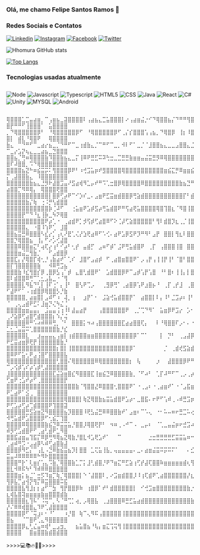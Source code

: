 ### Olá, me chamo Felipe Santos Ramos 🌸

### Redes Sociais e Contatos

[![Linkedin](	https://img.shields.io/badge/LinkedIn-0077B5?style=for-the-badge&logo=linkedin&logoColor=white)](https://www.linkedin.com/in/felipe-santos-ramos-305813200/)
[![Instagram](https://img.shields.io/badge/Instagram-E4405F?style=for-the-badge&logo=instagram&logoColor=white)](https://www.instagram.com/felipe_emyy4/)
[![Facebook](https://img.shields.io/badge/Facebook-1877F2?style=for-the-badge&logo=facebook&logoColor=white)](https://www.facebook.com/profile.php?id=100008516886501)
[![Twitter](https://img.shields.io/badge/Twitter-1DA1F2?style=for-the-badge&logo=twitter&logoColor=white)](https://twitter.com/f_hhomuraa)

![Hhomura GitHub stats](https://github-readme-stats.vercel.app/api?username=Hhomura&show_icons=true&theme=radical)

[![Top Langs](https://github-readme-stats.vercel.app/api/top-langs/?username=Hhomura&layout=compact)](https://github.com/Hhomura/github-readme-stats)<br>

### Tecnologias usadas atualmente

<div style="display: inline-block; margin-bottom: 30px; margin-top: 10px">
<img align="center" alt="Node" src="https://img.shields.io/badge/Node.js-43853D?style=for-the-badge&logo=node.js&logoColor=white"/>
<img align="center" alt="Javascript" src="https://img.shields.io/badge/JavaScript-F7DF1E?style=for-the-badge&logo=javascript&logoColor=black"/>
<img align="center" alt="Typescript" src="https://img.shields.io/badge/TypeScript-007ACC?style=for-the-badge&logo=typescript&logoColor=white"/>
<img align="center" alt="HTML5" src="https://img.shields.io/badge/HTML5-E34F26?style=for-the-badge&logo=html5&logoColor=white"/>
<img align="center" alt="CSS" src="https://img.shields.io/badge/CSS3-1572B6?style=for-the-badge&logo=css3&logoColor=white"/>
<img align="center" alt="Java" src="https://img.shields.io/badge/Java-ED8B00?style=for-the-badge&logo=openjdk&logoColor=white"/>
<img align="center" alt="React" src="https://img.shields.io/badge/React-20232A?style=for-the-badge&logo=react&logoColor=61DAFB"/>
<img align="center" alt="C#" src="https://img.shields.io/badge/C%23-239120?style=for-the-badge&logo=c-sharp&logoColor=white"/>
<img align="center" alt="Unity" src="https://img.shields.io/badge/Unity-100000?style=for-the-badge&logo=unity&logoColor=white"/>
<img align="center" alt="MYSQL" src="https://img.shields.io/badge/MySQL-00000F?style=for-the-badge&logo=mysql&logoColor=white"/>
<img align="center" alt="Android" src="https://img.shields.io/badge/Android-1CB018?style=for-the-badge&logo=android&logoColor=white"/>
</div>


<br>
⢿⣿⣿⣿⣁⣉⣤⣴⣶⡀⠉⢠⣶⣦⣀⣽⣿⣿⣿⣿⠇⢠⣴⣦⣄⣉⣥⣿⣿⣿⡇⠔⢠⣴⣶⣬⡐⠊⠙⢿⣿⣿⣦⡌⠙⠛⠛⢻⣿⣿⡟⠛⠛⠋⢸⣿⣿⣿⠁⠀⣥⣿⣿⣿⣿
⡀⠙⢿⣿⣿⣿⣿⣿⡿⠃⠀⠘⢿⣿⣿⣿⣿⣿⡿⠋⠀⠘⢿⣿⣿⣿⣿⣿⡿⠋⢀⡌⡎⣿⣿⣿⢡⢠⣦⡀⠙⢿⣿⡿⠀⢸⡆⠸⣿⣿⡇⠀⣾⣇⠘⢿⣿⠟⠀⠀⢿⣿⣿⣿⣿
⣷⣄⠀⠉⠙⠛⠋⠉⣀⣴⡔⣦⣀⡈⠙⠛⠋⠉⣀⢰⣾⣷⣄⡈⠉⠛⠋⠉⣀⡀⠺⠇⠋⠁⣀⡈⠈⣸⣿⣿⣦⣄⣀⣀⣠⣿⣿⣄⣈⠉⣀⡔⣡⡝⢦⣄⣀⣀⣴⣦⣀⣙⣿⣿⣿
⣿⣿⣦⡈⢛⠶⢿⣿⣿⣿⣷⠹⣿⣿⣷⣦⣄⣀⡍⢸⠿⠟⣛⣋⠭⠽⢓⣒⣀⣉⣛⣛⣷⣶⣶⣤⣬⣭⣛⡻⠿⢿⣿⣿⣿⣿⣿⣿⣿⣿⠏⠼⣿⣿⡀⠩⠙⢿⣿⣿⣿⣿⣿⣿⣿
⣿⣿⣿⣿⣦⣝⠓⠶⣮⣭⡭⠅⢻⣿⣿⣿⡿⠟⠃⠰⢚⣩⣥⡶⠞⣻⣿⣿⣿⣿⢿⣿⣿⣿⣿⣿⣿⣿⣿⣿⣿⣶⣮⣍⡛⠿⣶⣶⣮⡍⢀⣼⣿⣿⣷⣄⠀⠸⣿⣿⣿⣿⣿⣿⣿
⣿⣿⣿⣿⣿⣿⣷⣦⣄⣘⡻⠗⣼⣿⣩⣤⠜⣫⣴⢾⠻⣁⡤⠞⠛⠩⢁⣒⣿⡿⢿⣿⣿⣿⣿⠿⣿⣿⣿⣿⣿⣿⣿⣿⣿⣷⣦⣙⠛⣴⣿⣿⡉⠻⠿⢿⡄⠀⢿⣿⣿⣿⢟⣿⣿
⣿⣿⣿⣿⣿⣿⣿⣿⣿⣿⣿⡇⣿⡿⢋⡴⠟⠉⠊⡱⠎⣀⠄⣠⣶⠟⣋⣭⣶⣾⣿⣿⡿⢛⣵⣾⣿⣿⣿⣿⣿⣿⣿⣿⣿⣿⡏⠃⣾⣿⣿⣿⣿⣿⣷⡌⢷⠀⢐⠨⡛⢣⣾⣿⣿
⣿⣿⣿⣿⣿⣿⣿⣿⣿⣿⣿⡷⢈⠼⠋⠀⠀⢐⣥⣶⠟⣡⡾⣫⡴⢛⣥⣾⣿⠟⠛⢫⣴⢟⣥⣿⣿⣿⣿⢿⣿⢹⣿⣆⠈⠻⣿⢸⣿⣿⣿⣿⣿⡟⠉⠙⠘⣆⢸⡷⣀⠳⠝⢿⣿
⣿⣿⣿⣿⣿⣿⣿⣿⣿⣿⠟⡴⢁⠐⠀⢀⣴⣾⠟⡁⡺⢫⡾⢋⣴⣿⠿⠋⠕⢈⡼⢋⣵⣿⣿⣿⣿⣿⠃⢻⠇⣾⣿⡹⣆⢀⡈⢸⣿⣿⣿⣿⣿⣿⣄⠀⠐⣿⠸⢱⠟⢁⠀⣸⣿
⣿⣿⣦⣭⣛⠿⣿⣿⣿⠣⣎⡔⡁⢠⢆⠜⣟⢁⢌⡜⣱⢟⣴⠿⠋⠡⢊⠄⣴⠟⣡⡿⣫⠟⡹⠛⠻⠃⣠⡟⠀⣿⣿⡇⢻⣆⠇⣿⣿⣿⣿⡙⢿⣿⣿⣦⠀⢸⡄⠋⠔⡡⢊⣼⣿
⣿⣿⣿⠿⣿⣿⣶⣍⠃⢴⢏⡔⢰⠃⠊⡴⠃⢂⡞⠀⣤⣾⡋⠀⣠⠶⠋⡾⠁⣨⠟⢛⣥⣾⣿⠟⠀⢀⡏⠀⢠⣿⣿⣿⢸⣿⠀⣿⣿⣿⣿⣿⣶⣬⣉⢻⣷⡈⠀⠀⠋⣠⣾⣿⡿
⣿⣿⣏⡄⡜⢿⣿⡏⢾⢂⡘⢠⣷⣴⠞⠁⢁⠎⠀⣸⣿⠋⣠⣴⡾⠀⠋⢀⣴⣿⣶⣿⣿⠟⠁⡠⢠⡟⢠⢸⢸⡟⢸⠃⠈⣿⠃⣿⣿⣿⡏⢹⣿⣿⣿⣿⣿⣷⠀⠀⠺⠿⢛⣩⣦
⣿⣿⣿⣷⠸⣎⢻⣿⡎⡿⢀⣿⡿⣣⢠⠁⡾⠀⣄⣿⢃⣾⣿⠟⠁⠀⣡⣾⣿⣿⡿⠟⠉⣠⡾⢡⡟⢡⣿⠀⠘⠃⣿⠆⢸⢸⡄⡇⣿⣿⠇⣾⣿⣿⠿⢛⠉⢁⣂⣠⣧⣀⠐⠈⢻
⣿⣿⣿⣿⣇⠻⣧⠙⢃⡇⢸⠏⢐⠁⡄⢸⠃⠀⣿⢣⠟⢉⡠⠀⠀⢀⣻⡿⢛⠁⢀⣴⣿⡿⢡⠟⣰⣿⡦⠘⠀⢀⡏⢀⡞⣸⠀⢀⣿⠋⣼⠟⠋⠁⠠⢰⣾⣿⡿⢿⣿⣿⡣⡘⣷
⣿⣿⣿⣿⣿⡀⣴⣶⣿⡇⣠⠾⠋⠰⠀⢼⡀⢰⠀⠀⣰⡟⠁⠂⠀⣨⣵⢚⣥⣾⣿⣿⡟⠁⠀⣴⣿⣿⡇⠇⡄⠸⠃⣈⣩⡴⠆⢸⠃⠈⠀⢀⢄⣠⣾⠟⣋⠅⣸⣶⡙⢌⠳⣌⢈
⣿⣿⣿⣿⣶⣶⣤⣤⡄⠀⣨⣤⣤⢨⢰⠸⠇⣼⣤⣴⡟⠀⠀⠀⢠⣿⣿⣿⣿⣿⣿⠟⠀⢀⡈⢉⠙⠻⠁⠀⣥⣶⡿⠟⣩⡔⠀⡡⠂⢀⠜⣵⡿⢋⣴⣿⢋⣾⣿⣿⣿⡆⠱⡌⢬
⣿⣿⣿⣿⣿⠿⠛⠡⠴⠾⠿⠿⢛⡀⠈⠃⠀⣿⣿⣿⡅⠲⠴⢠⣿⣿⣿⣿⣿⣿⣏⣴⣴⣿⣿⢏⡄⠀⠀⠇⠘⢿⣿⣿⠏⡠⠂⠄⠐⣁⣂⣈⣤⣭⠭⢁⣿⣿⣿⣿⣿⣿⣷⡘⣎
⣿⣿⣿⣿⣿⣇⠀⠀⣰⣤⣤⣤⣄⢠⣶⡇⢰⣾⣿⣿⣿⣶⣶⣿⣿⣿⣿⣿⣿⣿⣿⣿⣿⡿⠁⠉⠁⠀⠀⠀⡇⠀⡙⠃⠀⢀⣠⣼⡿⠟⣋⣭⣴⣶⡿⢟⡟⢸⣿⣿⣿⣿⣿⣷⡘
⣿⣿⣿⣿⣿⣿⣿⣿⣿⣿⣿⣿⣿⡆⣿⡇⢸⣿⣿⣿⣿⣿⣿⣿⣿⣿⣿⣿⣿⣿⣿⣿⡿⠁⠀⠀⠀⠀⠀⠀⠀⡈⠀⢀⣾⢞⣫⣵⣾⣿⠿⠟⠋⣥⢂⠟⣠⢨⣿⠋⣿⣿⣿⣿⣧
⢿⣿⣿⣿⣿⣿⣿⣿⣿⣿⣿⣿⣿⢃⣿⣿⠌⢿⣿⣿⣿⣿⣿⠿⢿⣿⣿⣿⣿⣿⣿⣿⡆⠀⢧⠀⠀⠀⠀⡰⠀⠀⣼⣿⣿⣿⡿⠟⠛⠉⡠⢪⡾⢡⠎⡴⢡⡾⢃⣼⣿⣿⣿⣿⣿
⣸⣿⣿⣿⣿⣿⣿⣿⣿⣿⣿⣿⣏⣬⣵⣶⣿⣎⠻⣿⣿⣿⣏⢸⣶⣮⣙⠿⣿⣿⣿⣿⣷⡀⠈⠋⠴⠃⠀⢁⡏⠼⠛⠋⠉⢀⡠⢀⡴⢋⣶⠟⢐⣡⠞⡴⠋⢀⣿⣿⣿⣿⣿⣿⡟
⣿⣿⣿⣿⣿⣿⣿⣿⣿⣿⣿⣿⣿⣿⣿⣿⣿⣿⣷⠈⢻⣿⣿⣜⠿⣿⣿⣿⢂⣿⣿⣿⠟⠁⠐⢀⣠⠆⠐⢀⣴⣶⠞⠁⠐⠈⣠⣯⣶⠟⣁⣴⠟⠁⣪⢀⠀⣿⣿⣿⣿⣿⣿⣿⣿
⣿⣿⣿⣿⣿⣿⣿⣿⣿⣿⣿⣿⣿⣿⣿⢿⣿⣿⣿⡇⢷⣝⢿⣿⣷⣦⣭⣥⣾⣿⠟⣡⡴⠂⣀⣿⣯⠄⠖⠟⠋⢡⠾⢀⠠⠾⣛⣩⡶⠟⢋⣡⡴⢋⡴⢉⣾⣿⣿⣿⠟⢹⣿⣿⣽
⣿⣿⣿⣿⣿⣛⣫⣵⣶⣝⠻⣿⣿⣿⣿⣦⡹⣿⣿⣿⠸⢟⣣⣬⣛⠿⠿⣿⣿⣷⠞⠁⣠⣶⠆⠉⠡⢄⠀⠐⠂⠥⠤⠶⠖⣛⣉⠥⢔⠺⢛⣥⣾⠟⣡⣿⣿⣿⡿⠋⢂⣮⡉⢹⣿
⣿⣿⣿⣿⠿⢿⣿⣿⣿⣿⣷⣮⣙⠿⣭⣭⣥⡘⣿⣿⡸⢿⣿⢟⡟⠃⠀⠲⠶⢀⠠⠚⠉⠠⠀⣀⡤⠆⠀⠈⢁⣀⣤⣬⡶⠖⣚⣩⠴⠾⡻⢋⣡⣾⣿⠟⠋⢀⣴⢃⣾⠟⣁⠻⣿
⣿⣿⣯⣴⣶⣤⢹⣯⡍⠿⡿⢛⠻⢿⣦⣝⢿⣷⡘⣿⣇⠺⣡⢟⣡⠞⠁⠀⠀⠉⠀⠀⠀⠀⠀⠀⠀⣐⣒⣛⣛⣛⣛⣋⣭⣭⣥⠶⠒⢁⣴⠾⢛⡩⠐⣠⣴⡿⠣⠾⢋⣴⣿⣷⣼
⣿⣿⣿⡿⠻⣋⡌⠉⢠⣇⠠⣙⠿⣷⣮⣭⣦⡹⡇⣿⣿⠀⣁⢍⣥⢸⣧⡀⢤⣤⣤⣤⣤⠄⣀⠄⣴⣶⣬⣭⠭⡭⠭⠍⠁⠀⠀⠄⣊⣭⣤⠼⠿⠿⠿⠿⠿⠓⠻⠗⣿⣿⣿⣿⣿
⣿⣿⣿⠛⡗⠁⢇⣶⡎⢡⣄⠩⣷⡈⢿⣿⣿⣷⣁⡉⡅⣸⢃⣾⣿⡘⠟⠙⣶⣍⠛⣋⣵⢰⢋⡞⣼⢏⣿⣿⠷⣶⣶⣶⣶⣶⣾⢆⢻⣿⣇⠺⠿⠯⠳⠃⠹⠾⠿⠿⣿⣿⣿⣿⣿
⣿⣿⣿⣶⡅⣦⣈⠁⣒⡫⠹⣶⡉⢷⡈⢿⣿⣿⣿⡇⠑⠈⣼⣿⣿⠇⡀⠔⣩⣶⣾⣿⣿⡸⠸⢰⢏⣾⠟⢁⣴⣿⣿⣿⣿⣿⣿⡜⣆⢻⡿⣧⡉⣴⢺⡝⢻⡍⠿⣭⣿⣿⣿⠭⣯
⣿⣿⣿⣿⣧⢻⣸⡆⡆⣴⠋⠉⣳⠀⢻⡟⣿⣿⡿⠷⠀⢰⣿⡿⠁⠞⠃⣾⣿⣿⣿⣿⣿⡇⠀⠊⢚⣩⣶⣿⣿⣿⣿⣿⣿⣿⣿⣷⡐⣆⢾⣧⣿⢽⣶⣶⣶⣶⣷⣶⣿⣿⣿⣾⣷
⣿⣿⣿⣿⣿⣆⢹⠧⠁⠨⢭⠉⡀⠣⠈⠛⢉⡁⢴⡀⡠⢿⣿⣧⠀⢀⣰⣿⣿⣿⠿⣛⣋⣥⣴⣾⣿⣿⣿⣿⣿⣿⣿⣿⣿⣿⣿⣿⣷⡜⠌⠿⠿⢾⣿⣿⣄⠹⠟⢁⣼⣿⣿⣿⣿
⣿⣿⣿⣿⡿⠋⠈⢭⣰⠆⠂⠘⠁⠀⠀⠰⡘⣿⠀⢷⠉⢄⠻⠯⢠⣿⣿⣿⣿⣿⢸⣿⣿⣿⣿⣿⣿⣿⣿⣿⣿⣿⣿⣿⣿⣿⣿⣿⣿⣿⣦⠀⠀⠈⠉⣿⠟⢁⣄⠻⣿⣿⣿⣿⣿
⣿⣿⣿⣿⡿⣄⢃⣌⣤⠶⢾⠃⣀⣠⣲⡀⠀⠀⣦⣥⣿⣦⠘⢧⡄⣶⣍⢩⢭⢻⢸⣿⣿⣿⣿⣿⣿⣿⣿⣿⣿⣿⣿⣿⣿⣿⣿⣿⣿⣿⣿⣿⣿⠀⠀⣿⣶⣿⣿⣷⣾⣿⣾⣿⣿
<br>
<br>
>>>>💻📚🔥🎵🍃>>>>
